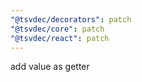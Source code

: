 ```yaml
---
"@tsvdec/decorators": patch
"@tsvdec/core": patch
"@tsvdec/react": patch
---
```


add value as getter
